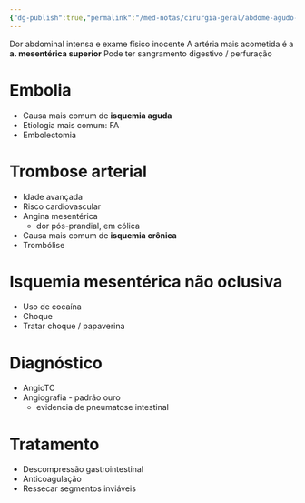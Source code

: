 ```yaml
---
{"dg-publish":true,"permalink":"/med-notas/cirurgia-geral/abdome-agudo-isquemico/abdome-agudo-isquemico/"}
---
```


Dor abdominal intensa e exame físico inocente
A artéria mais acometida é a **a. mesentérica superior**
Pode ter sangramento digestivo / perfuração

# Embolia
- Causa mais comum de **isquemia aguda**
- Etiologia mais comum: FA
- Embolectomia
# Trombose arterial
- Idade avançada
- Risco cardiovascular
- Angina mesentérica
	- dor pós-prandial, em cólica
- Causa mais comum de **isquemia crônica**
- Trombólise

# Isquemia mesentérica não oclusiva
- Uso de cocaína
- Choque
- Tratar choque / papaverina

# Diagnóstico
- AngioTC
- Angiografia - padrão ouro
	- evidencia de pneumatose intestinal

# Tratamento
- Descompressão gastrointestinal
- Anticoagulação
- Ressecar segmentos inviáveis
